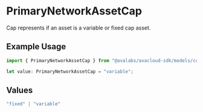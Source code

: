 # PrimaryNetworkAssetCap

Cap represents if an asset is a variable or fixed cap asset.

## Example Usage

```typescript
import { PrimaryNetworkAssetCap } from "@avalabs/avacloud-sdk/models/components";

let value: PrimaryNetworkAssetCap = "variable";
```

## Values

```typescript
"fixed" | "variable"
```